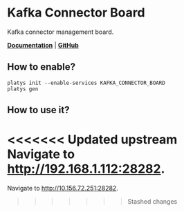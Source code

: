 # Kafka Connector Board

Kafka connector management board.

**[Documentation](https://github.com/tranglolab/kafka_connectors_board)** | **[GitHub](https://github.com/tranglolab/kafka_connectors_board)**

## How to enable?

```
platys init --enable-services KAFKA_CONNECTOR_BOARD
platys gen
```

## How to use it?

<<<<<<< Updated upstream
Navigate to <http://192.168.1.112:28282>.
=======
Navigate to <http://10.156.72.251:28282>.
>>>>>>> Stashed changes
